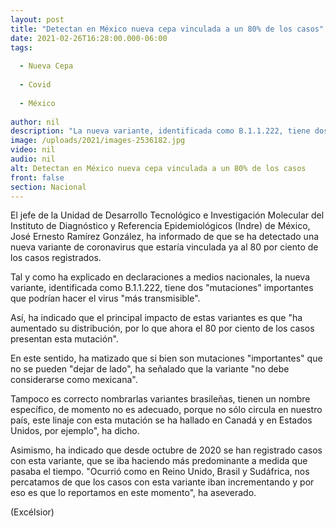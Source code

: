 ```yaml
---
layout: post
title: "Detectan en México nueva cepa vinculada a un 80% de los casos"
date: 2021-02-26T16:28:00.000-06:00
tags:
  
  - Nueva Cepa
  
  - Covid
  
  - México
  
author: nil
description: "La nueva variante, identificada como B.1.1.222, tiene dos mutaciones importantes que podrían hacer el virus más transmisible"
image: /uploads/2021/images-2536182.jpg
video: nil
audio: nil
alt: Detectan en México nueva cepa vinculada a un 80% de los casos
front: false
section: Nacional
---
```


El jefe de la Unidad de Desarrollo Tecnológico e Investigación Molecular del Instituto de Diagnóstico y Referencia Epidemiológicos (Indre) de México, José Ernesto Ramírez González, ha informado de que se ha detectado una nueva variante de coronavirus que estaría vinculada ya al 80 por ciento de los casos registrados.

Tal y como ha explicado en declaraciones a medios nacionales, la nueva variante, identificada como B.1.1.222, tiene dos "mutaciones" importantes que podrían hacer el virus "más transmisible".

Así, ha indicado que el principal impacto de estas variantes es que "ha aumentado su distribución, por lo que ahora el 80 por ciento de los casos presentan esta mutación".

En este sentido, ha matizado que si bien son mutaciones "importantes" que no se pueden "dejar de lado", ha señalado que la variante "no debe considerarse como mexicana".

Tampoco es correcto nombrarlas variantes brasileñas, tienen un nombre específico, de momento no es adecuado, porque no sólo circula en nuestro país, este linaje con esta mutación se ha hallado en Canadá y en Estados Unidos, por ejemplo", ha dicho.

Asimismo, ha indicado que desde octubre de 2020 se han registrado casos con esta variante, que se iba haciendo más predominante a medida que pasaba el tiempo. "Ocurrió como en Reino Unido, Brasil y Sudáfrica, nos percatamos de que los casos con esta variante iban incrementando y por eso es que lo reportamos en este momento", ha aseverado.

(Excélsior)